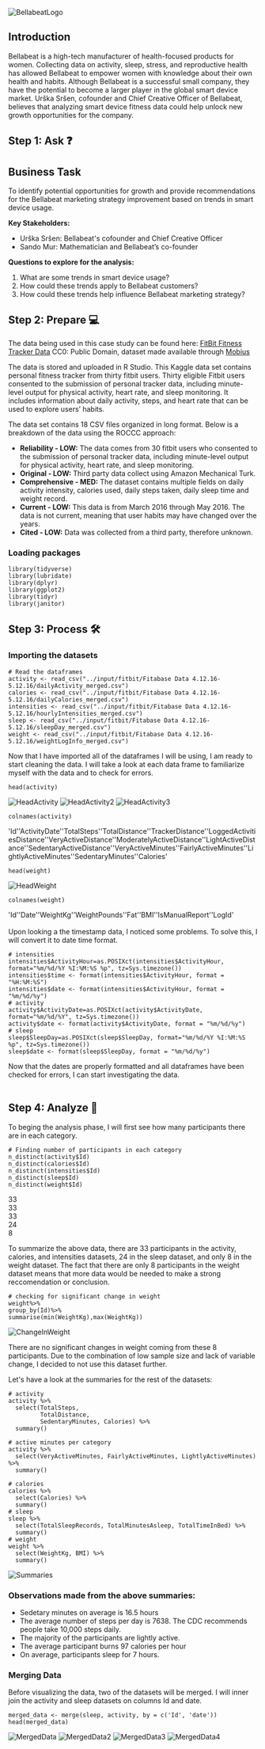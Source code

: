 ![BellabeatLogo](https://user-images.githubusercontent.com/77591203/196562658-bfe5df3b-4e68-4c4e-97b8-d9c057d28dec.jpg)


## Introduction 

Bellabeat is a high-tech manufacturer of health-focused products for women. Collecting data on activity, sleep, stress, and reproductive health has allowed Bellabeat to empower women with knowledge about their own health and habits.
Although Bellabeat is a successful small company, they have the potential to become a larger player in the global smart device market. Urška Sršen, cofounder and Chief Creative Officer of Bellabeat, believes that analyzing smart device fitness data could help unlock new growth opportunities for the company.

## Step 1: Ask ❓

## Business Task 
To identify potential opportunities for growth and provide recommendations for the Bellabeat marketing strategy improvement based on trends in smart device usage.

**Key Stakeholders:** 

* Urška Sršen: Bellabeat's cofounder and Chief Creative Officer
* Sando Mur: Mathematician and Bellabeat’s co-founder

**Questions to explore for the analysis:**

1. What are some trends in smart device usage?
2. How could these trends apply to Bellabeat customers?
3. How could these trends help influence Bellabeat marketing strategy?

## Step 2: Prepare 💻

The data being used in this case study can be found here: [FitBit Fitness Tracker Data](https://www.kaggle.com/datasets/arashnic/fitbit) CC0: Public Domain, dataset made available through [Mobius](https://www.kaggle.com/arashnic)

The data is stored and uploaded in R Studio. This Kaggle data set contains personal fitness tracker from thirty fitbit users. Thirty eligible Fitbit users consented to the submission of personal tracker data, including minute-level output for physical activity, heart rate, and sleep monitoring. It includes information about daily activity, steps, and heart rate that can be used to explore users’ habits.

The data set contains 18 CSV files organized in long format. Below is a breakdown of the data using the ROCCC approach:

* **Reliability - LOW:** The data comes from 30 fitbit users who consented to the submission of personal tracker data, including minute-level output for physical activity, heart rate, and sleep monitoring.
* **Original - LOW:** Third party data collect using Amazon Mechanical Turk.
* **Comprehensive - MED:** The dataset contains multiple fields on daily activity intensity, calories used, daily steps taken, daily sleep time and weight record.
* **Current - LOW:** This data is from March 2016 through May 2016. The data is not current, meaning that user habits may have changed over the years.
* **Cited - LOW:** Data was collected from a third party, therefore unknown.

### Loading packages

```
library(tidyverse)
library(lubridate) 
library(dplyr)
library(ggplot2)
library(tidyr)
library(janitor)
```

## Step 3: Process 🛠

### Importing the datasets

```
# Read the dataframes
activity <- read_csv("../input/fitbit/Fitabase Data 4.12.16-5.12.16/dailyActivity_merged.csv")
calories <- read_csv("../input/fitbit/Fitabase Data 4.12.16-5.12.16/dailyCalories_merged.csv")
intensities <- read_csv("../input/fitbit/Fitabase Data 4.12.16-5.12.16/hourlyIntensities_merged.csv")
sleep <- read_csv("../input/fitbit/Fitabase Data 4.12.16-5.12.16/sleepDay_merged.csv")
weight <- read_csv("../input/fitbit/Fitabase Data 4.12.16-5.12.16/weightLogInfo_merged.csv")
```

Now that I have imported all of the dataframes I will be using, I am ready to start cleaning the data. I will take a look at each data frame to familiarize myself with the data and to check for errors.

```
head(activity)
```

![HeadActivity](https://user-images.githubusercontent.com/77591203/196822184-bdaf0ad6-e22b-4000-85ab-43b647e28727.png)
![HeadActivity2](https://user-images.githubusercontent.com/77591203/196822994-6942b851-0a5a-4cbb-bdcf-9282fede5721.png)
![HeadActivity3](https://user-images.githubusercontent.com/77591203/196823320-d93655c5-131a-4899-beb9-b545c8679d0e.png)

```
colnames(activity)
```


'Id''ActivityDate''TotalSteps''TotalDistance''TrackerDistance''LoggedActivitiesDistance''VeryActiveDistance''ModeratelyActiveDistance''LightActiveDistance''SedentaryActiveDistance''VeryActiveMinutes''FairlyActiveMinutes''LightlyActiveMinutes''SedentaryMinutes''Calories'


```
head(weight)
```

![HeadWeight](https://user-images.githubusercontent.com/77591203/196824510-8dc1df1e-c227-4f09-bd42-fc92af669643.png)

```
colnames(weight)
```


'Id''Date''WeightKg''WeightPounds''Fat''BMI''IsManualReport''LogId'
<br>
<br>
Upon looking a the timestamp data, I noticed some problems. To solve this, I will convert it to date time format.

```
# intensities
intensities$ActivityHour=as.POSIXct(intensities$ActivityHour, format="%m/%d/%Y %I:%M:%S %p", tz=Sys.timezone())
intensities$time <- format(intensities$ActivityHour, format = "%H:%M:%S")
intensities$date <- format(intensities$ActivityHour, format = "%m/%d/%y")
# activity
activity$ActivityDate=as.POSIXct(activity$ActivityDate, format="%m/%d/%Y", tz=Sys.timezone())
activity$date <- format(activity$ActivityDate, format = "%m/%d/%y")
# sleep
sleep$SleepDay=as.POSIXct(sleep$SleepDay, format="%m/%d/%Y %I:%M:%S %p", tz=Sys.timezone())
sleep$date <- format(sleep$SleepDay, format = "%m/%d/%y")
```

Now that the dates are properly formatted and all dataframes have been checked for errors, I can start investigating the data.
<br>
<br>
## Step 4: Analyze 🔬


To beging the analysis phase, I will first see how many participants there are in each category.

```
# Finding number of participants in each category
n_distinct(activity$Id)  
n_distinct(calories$Id)   
n_distinct(intensities$Id)
n_distinct(sleep$Id)
n_distinct(weight$Id)
```

33 <br>
33 <br>
33 <br>
24 <br>
8 <br>

To summarize the above data, there are 33 participants in the activity, calories, and intensities datasets, 24 in the sleep dataset, and only 8 in the weight dataset. The fact that there are only 8 participants in the weight dataset means that more data would be needed to make a strong reccomendation or conclusion.

```
# checking for significant change in weight
weight%>%
group_by(Id)%>%
summarise(min(WeightKg),max(WeightKg))
```

![ChangeInWeight](https://user-images.githubusercontent.com/77591203/196825550-56373a3c-13d9-4338-9806-19c3436273b8.png)

There are no significant changes in weight coming from these 8 participants. Due to the combination of low sample size and lack of variable change, I decided to not use this dataset further.

Let's have a look at the summaries for the rest of the datasets:

```
# activity
activity %>%  
  select(TotalSteps,
         TotalDistance,
         SedentaryMinutes, Calories) %>%
  summary()

# active minutes per category
activity %>%
  select(VeryActiveMinutes, FairlyActiveMinutes, LightlyActiveMinutes) %>%
  summary()

# calories
calories %>%
  select(Calories) %>%
  summary()
# sleep
sleep %>%
  select(TotalSleepRecords, TotalMinutesAsleep, TotalTimeInBed) %>%
  summary()
# weight
weight %>%
  select(WeightKg, BMI) %>%
  summary()
```

![Summaries](https://user-images.githubusercontent.com/77591203/196825950-399f2048-ea32-4560-b4f4-91a395d079b9.png)

### Observations made from the above summaries:

* Sedetary minutes on average is 16.5 hours 
* The average number of steps per day is 7638. The CDC recommends people take 10,000 steps daily.
* The majority of the participants are lightly active.
* The average participant burns 97 calories per hour
* On average, participants sleep for 7 hours.

### Merging Data

Before visualizing the data, two of the datasets will be merged. I will inner join the activity and sleep datasets on columns Id and date.

```
merged_data <- merge(sleep, activity, by = c('Id', 'date'))
head(merged_data) 
```
![MergedData](https://user-images.githubusercontent.com/77591203/196826489-0dc398f1-a3b5-4d35-9821-d98e10cfc279.png)
![MergedData2](https://user-images.githubusercontent.com/77591203/196826615-bcfe1e97-c012-4925-be30-511315abeaae.png)
![MergedData3](https://user-images.githubusercontent.com/77591203/196826760-53a97d4c-f1f2-444a-94a7-e60c66415120.png)
![MergedData4](https://user-images.githubusercontent.com/77591203/196826888-ae1195f0-a406-48b6-8237-6890cdc1ea67.png)
